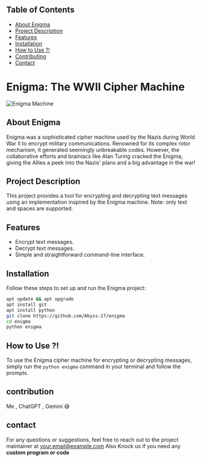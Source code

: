 ## Table of Contents

- [About Enigma](#about-enigma)
- [Project Description](#project-description)
- [Features](#features)
- [Installation](#installation)
- [How to Use ?!](#How-to-Use-?!)
- [Contributing](#contributing)
- [Contact](#contact)


# Enigma: The WWII Cipher Machine

![Enigma Machine](https://images.twinkl.co.uk/tw1n/image/private/t_630/u/ux/enigma-machine_ver_1.jpeg)

## About Enigma

Enigma was a sophisticated cipher machine used by the Nazis during World War II to encrypt military communications. Renowned for its complex rotor mechanism, it generated seemingly unbreakable codes. However, the collaborative efforts and brainiacs like Alan Turing cracked the Enigma, giving the Allies a peek into the Nazis' plans and a big advantage in the war!

## Project Description

This project provides a tool for encrypting and decrypting text messages using an implementation inspired by the Enigma machine. Note: only text and spaces are supported.

## Features

- Encrypt text messages.
- Decrypt text messages.
- Simple and straightforward command-line interface.

## Installation

Follow these steps to set up and run the Enigma project:

```sh
apt update && apt upgrade
apt install git
apt install python
git clone https://github.com/Abyss-17/enigma
cd enigma
python enigma
```
## How to Use ?!
To use the Enigma cipher machine for encrypting or decrypting messages, simply run the `python enigma` command in your terminal and follow the prompts.

## contribution
Me , ChatGPT , Gemini 😅

## contact
For any questions or suggestions, feel free to reach out to the project maintainer at your.email@example.com                                       Also Knock us if you need any **custom program or code** 
